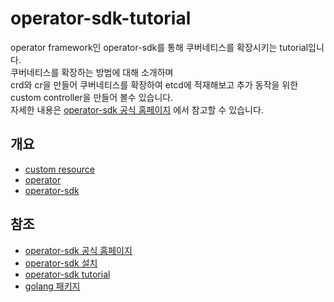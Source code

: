 # operator-sdk-tutorial

operator framework인 operator-sdk를 통해 쿠버네티스를 확장시키는 tutorial입니다.  
쿠버네티스를 확장하는 방법에 대해 소개하며  
crd와 cr을 만들어 쿠버네티스를 확장하여 etcd에 적재해보고 추가 동작을 위한 custom controller을 만들어 볼수 있습니다.  
자세한 내용은 [operator-sdk 공식 홈페이지](https://sdk.operatorframework.io/) 에서 참고할 수 있습니다.

## 개요
- [custom resource](custom_resource.md)
- [operator](operator.md)
- [operator-sdk](operator-sdk.md)


## 참조
- [operator-sdk 공식 홈페이지](https://sdk.operatorframework.io/)
- [operator-sdk 설치](https://sdk.operatorframework.io/docs/building-operators/golang/installation/)
- [operator-sdk tutorial](https://sdk.operatorframework.io/docs/building-operators/golang/tutorial/)
- [golang 패키지](https://pkg.go.dev/)